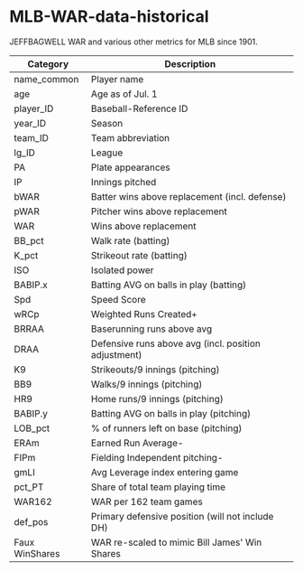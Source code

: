 # MLB-WAR-data-historical
JEFFBAGWELL WAR and various other metrics for MLB since 1901.


|   Category    |                     Description                      |
|---------------|------------------------------------------------------|
| name_common   | Player name                                          |
| age           | Age as of Jul. 1                                     |
| player_ID     | Baseball-Reference ID                                |
| year_ID       | Season                                               |
| team_ID       | Team abbreviation                                    |
| lg_ID         | League                                               |
| PA            | Plate appearances                                    |
| IP            | Innings pitched                                      |
| bWAR          | Batter wins above replacement (incl. defense)        |
| pWAR          | Pitcher wins above replacement                       |
| WAR           | Wins above replacement                               |
| BB_pct        | Walk rate (batting)                                  |
| K_pct         | Strikeout rate (batting)                             |
| ISO           | Isolated power                                       |
| BABIP.x       | Batting AVG on balls in play (batting)               |
| Spd           | Speed Score                                          |
| wRCp          | Weighted Runs Created+                               |
| BRRAA         | Baserunning runs above avg                           |
| DRAA          | Defensive runs above avg (incl. position adjustment) |
| K9            | Strikeouts/9 innings (pitching)                      |
| BB9           | Walks/9 innings (pitching)                           |
| HR9           | Home runs/9 innings (pitching)                       |
| BABIP.y       | Batting AVG on balls in play (pitching)              |
| LOB_pct       | % of runners left on base (pitching)                 |
| ERAm          | Earned Run Average-                                  |
| FIPm          | Fielding Independent pitching-                       |
| gmLI          | Avg Leverage index entering game                     |
| pct_PT        | Share of total team playing time                     |
| WAR162        | WAR per 162 team games                               |
| def_pos       | Primary defensive position (will not include DH)     |
| Faux WinShares| WAR re-scaled to mimic Bill James' Win Shares        |

